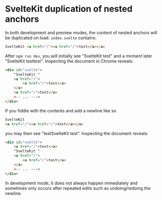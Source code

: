 # SvelteKit duplication of nested anchors

In both development and preview modes, the content of nested anchors will be duplicated on load. `index.svelte` contains:

```html
SvelteKit <a href="/"><a href="/">test</a></a>
```

After `npm run dev`, you will initially see "SvelteKit test" and a moment later "SvelteKit testtest". Inspecting the document in Chrome reveals:

```html
<div id="svelte">
    "SvelteKit "
    <a href="/">
        <a href="/">test</a>
    </a>
    <a href="/">test</a>
    <-- ... --->
</div>
```

If you fiddle with the contents and add a newline like so

```html
SvelteKit
<a href="/"><a href="/">test</a></a>
```

you may then see "testSvelteKit test". Inspecting the document reveals:

```html
<div id="svelte">
    <a href="/">test</a>
    "SvelteKit "
    <a href="/">
        <a href="/">test</a>
    </a>
    <-- ... --->
</div>
```

In development mode, it does not always happen immediately and sometimes only occurs after repeated edits such as undoing/redoing the newline.